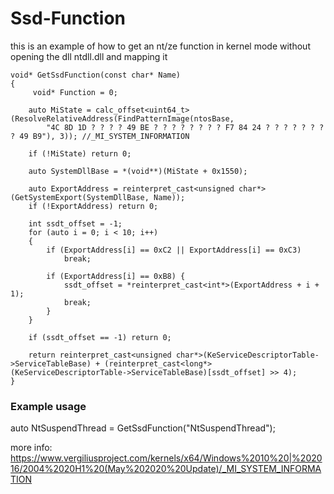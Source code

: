 # Ssd-Function

this is an example of how to get an nt/ze function in kernel mode without opening the dll ntdll.dll and mapping it

	void* GetSsdFunction(const char* Name)
	{
	     void* Function = 0;

	    auto MiState = calc_offset<uint64_t>(ResolveRelativeAddress(FindPatternImage(ntosBase,
		    "4C 8D 1D ? ? ? ? 49 BE ? ? ? ? ? ? ? ? F7 84 24 ? ? ? ? ? ? ? ? 49 B9"), 3)); //_MI_SYSTEM_INFORMATION

	    if (!MiState) return 0;

	    auto SystemDllBase = *(void**)(MiState + 0x1550);

	    auto ExportAddress = reinterpret_cast<unsigned char*>(GetSystemExport(SystemDllBase, Name));
	    if (!ExportAddress) return 0;

	    int ssdt_offset = -1;
	    for (auto i = 0; i < 10; i++)
	    {
		    if (ExportAddress[i] == 0xC2 || ExportAddress[i] == 0xC3)
			    break;

		    if (ExportAddress[i] == 0xB8) {
			    ssdt_offset = *reinterpret_cast<int*>(ExportAddress + i + 1);
			    break;
		    }
	    }

	    if (ssdt_offset == -1) return 0;

	    return reinterpret_cast<unsigned char*>(KeServiceDescriptorTable->ServiceTableBase) + (reinterpret_cast<long*>(KeServiceDescriptorTable->ServiceTableBase)[ssdt_offset] >> 4);
	}

 ### Example usage
 auto NtSuspendThread = GetSsdFunction("NtSuspendThread");

more info:
https://www.vergiliusproject.com/kernels/x64/Windows%2010%20|%202016/2004%2020H1%20(May%202020%20Update)/_MI_SYSTEM_INFORMATION
